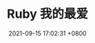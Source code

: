 ---
layout: post
title:  "Ruby 我的最爱"
date:   2021-09-15 17:02:31 +0800
categories: jekyll update
---
